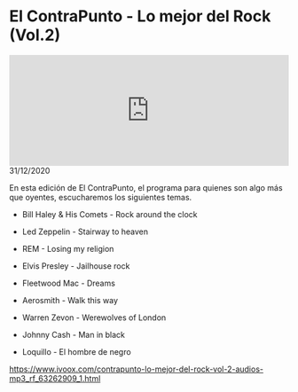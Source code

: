 # El ContraPunto - Lo mejor del Rock (Vol.2)
<iframe id='audio_88903085' frameborder='0' allowfullscreen='' scrolling='no' height='200' style='width:100%;' src='https://www.ivoox.com/player_ej_63262909_6_1.html' loading='lazy'></iframe>31/12/2020

En esta edición de El ContraPunto, el programa para quienes son algo más que oyentes, escucharemos los siguientes temas. 

 - Bill Haley & His Comets - Rock around the clock

 - Led Zeppelin - Stairway to heaven

 - REM - Losing my religion

 - Elvis Presley - Jailhouse rock

 - Fleetwood Mac - Dreams

 - Aerosmith - Walk this way

 - Warren Zevon - Werewolves of London

 - Johnny Cash - Man in black

 - Loquillo - El hombre de negro 

 

https://www.ivoox.com/contrapunto-lo-mejor-del-rock-vol-2-audios-mp3_rf_63262909_1.html
